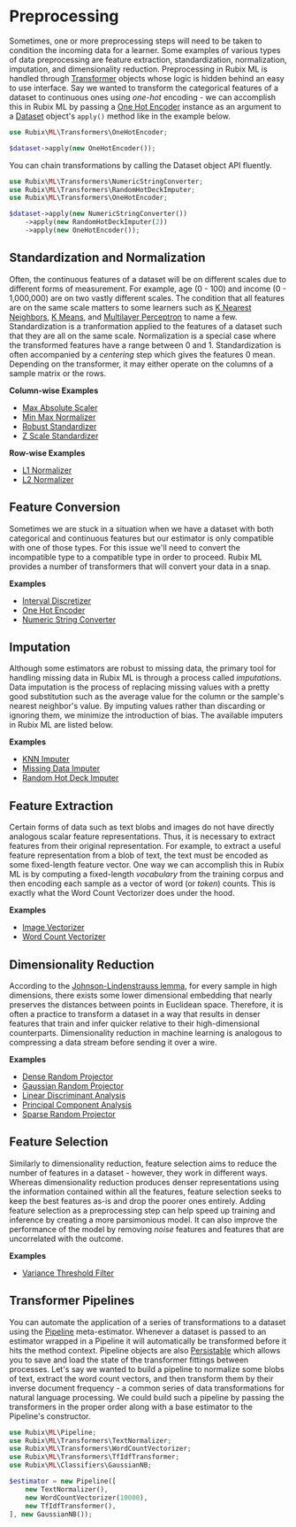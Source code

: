 # Preprocessing
Sometimes, one or more preprocessing steps will need to be taken to condition the incoming data for a learner. Some examples of various types of data preprocessing are feature extraction, standardization, normalization, imputation, and dimensionality reduction. Preprocessing in Rubix ML is handled through [Transformer](transformers/api.md) objects whose logic is hidden behind an easy to use interface. Say we wanted to transform the categorical features of a dataset to continuous ones using *one-hot* encoding - we can accomplish this in Rubix ML by passing a [One Hot Encoder](transformers/one-hot-encoder.md) instance as an argument to a [Dataset](datasets/api.md) object's `apply()` method like in the example below.

```php
use Rubix\ML\Transformers\OneHotEncoder;

$dataset->apply(new OneHotEncoder());
```

You can chain transformations by calling the Dataset object API fluently.

```php
use Rubix\ML\Transformers\NumericStringConverter;
use Rubix\ML\Transformers\RandomHotDeckImputer;
use Rubix\ML\Transformers\OneHotEncoder;

$dataset->apply(new NumericStringConverter())
    ->apply(new RandomHotDeckImputer(2))
    ->apply(new OneHotEncoder());
```

## Standardization and Normalization
Often, the continuous features of a dataset will be on different scales due to different forms of measurement. For example, age (0 - 100) and income (0 - 1,000,000) are on two vastly different scales. The condition that all features are on the same scale matters to some learners such as [K Nearest Neighbors](classifiers/k-nearest-neighbors.md), [K Means](clusterers/k-means.md), and [Multilayer Perceptron](classifiers/multilayer-perceptron.md) to name a few. Standardization is a tranformation applied to the features of a dataset such that they are all on the same scale. Normalization is a special case where the transformed features have a range between 0 and 1. Standardization is often accompanied by a *centering* step which gives the features 0 mean. Depending on the transformer, it may either operate on the columns of a sample matrix or the rows.

**Column-wise Examples**

- [Max Absolute Scaler](transformers/max-absolute-scaler.md)
- [Min Max Normalizer](transformers/min-max-normalizer.md)
- [Robust Standardizer](transformers/robust-standardizer.md)
- [Z Scale Standardizer](transformers/z-scale-standardizer.md)

**Row-wise Examples**

- [L1 Normalizer](transformers/l1-normalizer.md)
- [L2 Normalizer](transformers/l2-normalizer.md)

## Feature Conversion
Sometimes we are stuck in a situation when we have a dataset with both categorical and continuous features but our estimator is only compatible with one of those types. For this issue we'll need to convert the incompatible type to a compatible type in order to proceed. Rubix ML provides a number of transformers that will convert your data in a snap.

**Examples**

- [Interval Discretizer](https://docs.rubixml.com/en/latest/transformers/interval-discretizer.html)
- [One Hot Encoder](https://docs.rubixml.com/en/latest/transformers/one-hot-encoder.html)
- [Numeric String Converter](https://docs.rubixml.com/en/latest/transformers/numeric-string-converter.html)

## Imputation
Although some estimators are robust to missing data, the primary tool for handling missing data in Rubix ML is through a process called *imputation*s. Data imputation is the process of replacing missing values with a pretty good substitution such as the average value for the column or the sample's nearest neighbor's value. By imputing values rather than discarding or ignoring them, we minimize the introduction of bias. The available imputers in Rubix ML are listed below.

**Examples**

- [KNN Imputer](transformers/knn-imputer.md)
- [Missing Data Imputer](transformers/missing-data-imputer.md)
- [Random Hot Deck Imputer](transformers/random-hot-deck-imputer.md)

## Feature Extraction
Certain forms of data such as text blobs and images do not have directly analogous scalar feature representations. Thus, it is necessary to extract features from their original representation. For example, to extract a useful feature representation from a blob of text, the text must be encoded as some fixed-length feature vector. One way we can accomplish this in Rubix ML is by computing a fixed-length *vocabulary* from the training corpus and then encoding each sample as a vector of word (or *token*) counts. This is exactly what the Word Count Vectorizer does under the hood.

**Examples**

- [Image Vectorizer](transformers/image-vectorizer.md)
- [Word Count Vectorizer](transformers/word-count-vectorizer.md)

## Dimensionality Reduction
According to the [Johnson-Lindenstrauss lemma](https://en.wikipedia.org/wiki/Johnson%E2%80%93Lindenstrauss_lemma), for every sample in high dimensions, there exists some lower dimensional embedding that nearly preserves the distances between points in Euclidean space. Therefore, it is often a practice to transform a dataset in a way that results in denser features that train and infer quicker relative to their high-dimensional counterparts. Dimensionality reduction in machine learning is analogous to compressing a data stream before sending it over a wire.

**Examples**

- [Dense Random Projector](transformers/dense-random-projector.md)
- [Gaussian Random Projector](transformers/gaussian-random-projector.md)
- [Linear Discriminant Analysis](transformers/linear-discriminant-analysis.md)
- [Principal Component Analysis](transformers/principal-component-analysis.md)
- [Sparse Random Projector](transformers/sparse-random-projector.md)

## Feature Selection
Similarly to dimensionality reduction, feature selection aims to reduce the number of features in a dataset - however, they work in different ways. Whereas dimensionality reduction produces denser representations using the information contained within all the features, feature selection seeks to keep the best features as-is and drop the poorer ones entirely. Adding feature selection as a preprocessing step can help speed up training and inference by creating a more parsimonious model. It can also improve the performance of the model by removing *noise* features and features that are uncorrelated with the outcome.

**Examples**

- [Variance Threshold Filter](https://docs.rubixml.com/en/latest/transformers/variance-threshold-filter.html)

## Transformer Pipelines
You can automate the application of a series of transformations to a dataset using the [Pipeline](pipeline.md) meta-estimator. Whenever a dataset is passed to an estimator wrapped in a Pipeline it will automatically be transformed before it hits the method context. Pipeline objects are also [Persistable](persistable.md) which allows you to save and load the state of the transformer fittings between processes. Let's say we wanted to build a pipeline to normalize some blobs of text, extract the word count vectors, and then transform them by their inverse document frequency - a common series of data transformations for natural language processing. We could build such a pipeline by passing the transformers in the proper order along with a base estimator to the Pipeline's constructor.

```php
use Rubix\ML\Pipeline;
use Rubix\ML\Transformers\TextNormalizer;
use Rubix\ML\Transformers\WordCountVectorizer;
use Rubix\ML\Transformers\TfIdfTransformer;
use Rubix\ML\Classifiers\GaussianNB;

$estimator = new Pipeline([
    new TextNormalizer(),
    new WordCountVectorizer(10000),
    new TfIdfTransformer(),
], new GaussianNB());
```